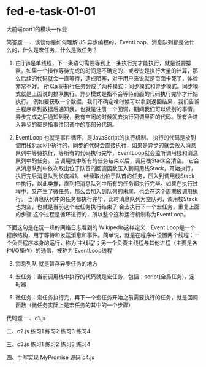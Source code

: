 # fed-e-task-01-01
大前端part1的模块一作业

简答题
一、谈谈你是如何理解 JS 异步编程的，EventLoop、消息队列都是做什么的，什么是宏任务，什么是微任务？

1. 由于js是单线程，下一条语句需要等到上一条执行完才能执行，就是说要排队。如果一个操作等待完成的时间是不确定的，或者说是执行大量的计算，那么后续的代码就会一直等待，造成阻塞，对于用户来说就是页面卡死了，体验非常不好。
所以js将执行任务分成了两种模式：同步模式和异步模式。同步模式就是上面说的排队执行。异步模式是指不会等待前面的代码执行完毕才开始执行。
例如要获取一个数据，我们不确定啥时候可以拿到返回结果，我们告诉主程序拿到数据后通知我，也就是注册一个回调，期间我们可以做别的事情。异步完成之后通知到我，我有空闲的时候就去执行回调里面的代码。所有会进入异步的都是指事件回调中的那部分代码。

2. EventLoop 也就是事件循环，是JavaScript的执行机制。
执行的代码是放到调用栈Stack中执行的，同步的代码会直接执行，如果是异步的就会放入消息队列中等待执行，等所有的代码执行完毕，EventLoop就会监听调用栈和消息队列中的任务。
当调用栈中所有的任务结束以后，调用栈Stack会清空。
它会从消息队列中依次取出位于队首的回调函数压入到调用栈Stack，开始执行，执行完后消息队列长度减1。
继续取出位于队首的任务，压入到调用栈Stack中执行，以此类推，直到把消息队列中所有的任务都执行完毕。如果在执行过程中，又产生了微任务，那么会加入到队列的末尾，也会在这个周期被调用执行。
当消息队列中的任务都执行完毕，此时消息队列为空队列，调用栈Stack也为空，也就是当前这个宏任务执行结束了
会去执行下一个宏任务，重复上面的步骤
这个过程是循环进行的，所以整个这种运行机制称为EventLoop。

下面这句是在阮一峰的网络日志看到的
Wikipedia这样定义：Event Loop是一个程序结构，用于等待和发送消息和事件。简单说，就是在程序中设置两个线程：一个负责程序本身的运行，称为'主线程'；另一个负责主线程与其他进程（主要是各种I/O操作）的通信，被称为'EventLoop线程'

3. 消息列队 就是暂存异步任务的地方

4. 宏任务：当前调用栈中执行的代码就是宏任务，包括：script(全局任务)，定时器

5. 微任务：宏任务执行完，再下一个宏任务开始之前需要执行的任务，就是回调函数（微任务实际上是宏任务的其中的一个步骤）



代码题
一、c1.js

二、c2.js
练习1
练习2
练习3
练习4

三、c3.js
练习1
练习2
练习3
练习4

四、手写实现 MyPromise 源码
c4.js
